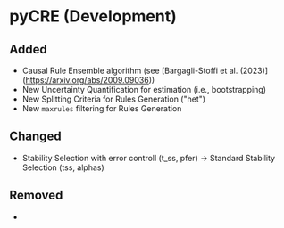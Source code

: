 # pyCRE (Development)

## Added
- Causal Rule Ensemble algorithm (see [Bargagli-Stoffi et al. (2023)]
(https://arxiv.org/abs/2009.09036))
- New Uncertainty Quantification for estimation (i.e., bootstrapping)
- New Splitting Criteria for Rules Generation ("het")
- New `maxrules` filtering for Rules Generation

## Changed
- Stability Selection with error controll (t_ss, pfer) -> 
Standard Stability Selection (tss, alphas)

## Removed
- 
